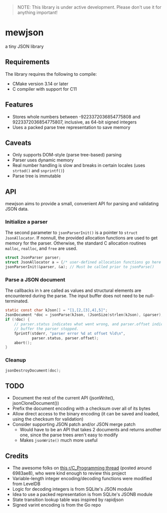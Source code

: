 > NOTE: This library is under active development.
> Please don't use it for anything important!

# mewjson
a tiny JSON library

## Requirements
The library requires the following to compile:
+ CMake version 3.14 or later
+ C compiler with support for C11

## Features
+ Stores whole numbers between -9223372036854775808 and 9223372036854775807, inclusive, as 64-bit signed integers
+ Uses a packed parse tree representation to save memory

## Caveats
+ Only supports DOM-style (parse tree-based) parsing
+ Parser uses dynamic memory
+ Real number handling is slow and breaks in certain locales (uses `strtod()` and `snprintf()`)
+ Parse tree is immutable

## API
mewjson aims to provide a small, convenient API for parsing and validating JSON data.

### Initialize a parser
The second parameter to `jsonParserInit()` is a pointer to `struct JsonAllocator`.
If nonnull, the provided allocation functions are used to get memory for the parser. 
Otherwise, the standard C allocation routines `malloc`, `realloc`, and `free` are used.
```C
struct JsonParser parser;
struct JsonAllocator a = {/* user-defined allocation functions go here */};
jsonParserInit(&parser, &a); // Must be called prior to jsonParse()
```

### Parse a JSON document
The callbacks in `h` are called as values and structural elements are encountered during the parse.
The input buffer does not need to be null-terminated.
```C
static const char kJson[] = "[1,[2,[3],4],5]";
JsonDocument *doc = jsonParse(kJson, (JsonSize)strlen(kJson), &parser);
if (!doc) {
    // parser.status indicates what went wrong, and parser.offset indicates where in the input
    // buffer the parser stopped.
    fprintf(stderr, "parser error %d at offset %ld\n",
            parser.status, parser.offset);
    abort();
}
```

### Cleanup
```C
jsonDestroyDocument(doc);
```

## TODO
+ Document the rest of the current API (jsonWrite(), jsonCloneDocument())
+ Prefix the document encoding with a checksum over all of its bytes
+ Allow direct access to the binary encoding (it can be saved and loaded, using the checksum for validation)
+ Consider supporting JSON patch and/or JSON merge patch
  + Would have to be an API that takes 2 documents and returns another one, since the parse trees aren't easy to modify
  + Makes `jsonWrite()` much more useful
## Credits
+ The awesome folks on [this r/C_Programming thread](https://www.reddit.com/r/C_Programming/comments/18aqehf/json_parser_project/) (posted around 6983ae8), who were kind enough to review this project
+ Variable-length integer encoding/decoding functions were modified from LevelDB
+ Logic for decoding integers is from SQLite's JSON module
+ Idea to use a packed representation is from SQLite's JSONB module
+ State transition lookup table was inspired by rapidjson
+ Signed varint encoding is from the Go repo

